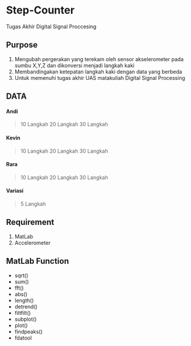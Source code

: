 # Step-Counter
Tugas Akhir Digital Signal Proccesing
## Purpose
1. Mengubah pergerakan yang terekam oleh sensor akselerometer pada sumbu X,Y,Z dan dikonversi menjadi langkah kaki
2. Membandingakan ketepatan langkah kaki dengan data yang berbeda
3. Untuk memenuhi tugas akhir UAS matakuliah Digital Signal Processing

## DATA
#### Andi
>10 Langkah
>20 Langkah
>30 Langkah
#### Kevin
>10 Langkah
>20 Langkah
>30 Langkah
#### Rara
>10 Langkah
>20 Langkah
>30 Langkah
#### Variasi
>5 Langkah

## Requirement
1. MatLab
2. Accelerometer

## MatLab Function
- sqrt()
- sum()     
- fft()     
- abs()     
- length()  
- detrend()
- filtfilt()
- subplot()
- plot()
- findpeaks()
- fdatool
